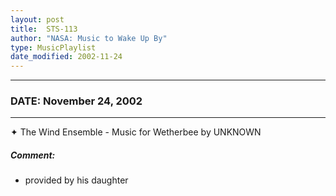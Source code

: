 ```yaml
---
layout: post
title:  STS-113
author: "NASA: Music to Wake Up By"
type: MusicPlaylist
date_modified: 2002-11-24
---
```


----
### DATE: November 24, 2002
----
✦ The Wind Ensemble - Music for Wetherbee by UNKNOWN

##### Comment:
* provided by his daughter
